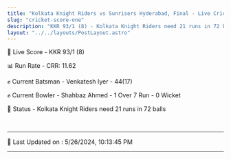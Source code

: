 ```yaml
---
title: "Kolkata Knight Riders vs Sunrisers Hyderabad, Final - Live Cricket Score"
slug: "cricket-score-one"
description: "KKR 93/1 (8) - Kolkata Knight Riders need 21 runs in 72 balls."
layout: "../../layouts/PostLayout.astro"
---
```


🔴 Live Score - KKR 93/1 (8)  

📊 Run Rate - CRR: 11.62  

✊ Current Batsman - Venkatesh Iyer - 44(17)  

✊ Current Bowler - Shahbaz Ahmed - 1 Over 7 Run - 0 Wicket  

📑 Status - Kolkata Knight Riders need 21 runs in 72 balls

<br />

***

📝 Last Updated on : 5/26/2024, 10:13:45 PM

***

